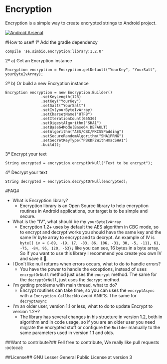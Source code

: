 Encryption
=====================

Encryption is a simple way to create encrypted strings to Android project.

[![Android Arsenal](https://img.shields.io/badge/Android%20Arsenal-encryption-brightgreen.svg?style=flat)](https://android-arsenal.com/details/1/935)

#How to use#
1º Add the gradle dependency
```
compile 'se.simbio.encryption:library:1.2.0'
```
2º a) Get an Encryption instance
```
Encryption encryption = Encryption.getDefault("YourKey", "YourSalt", yourByteIvArray);
```
2º b) Or build a new Encryption instance
```
Encryption encryption = new Encryption.Builder()
                .setKeyLength(128)
                .setKey("YourKey")
                .setSalt("YourSalt")
                .setIv(yourByteIvArray)
                .setCharsetName("UTF8")
                .setIterationCount(65536)
                .setDigestAlgorithm("SHA1")
                .setBase64Mode(Base64.DEFAULT)
                .setAlgorithm("AES/CBC/PKCS5Padding")
                .setSecureRandomAlgorithm("SHA1PRNG")
                .setSecretKeyType("PBKDF2WithHmacSHA1")
                .build();
```
3º Encrypt your text
```
String encrypted = encryption.encryptOrNull("Text to be encrypt");
```

4º Decrypt your text
```
String decrypted = encryption.decryptOrNull(encrypted);
```

#FAQ#

 - What is Encryption library?
	 - Encryption library is an Open Source library to help encryption routines in Android applications, our target is to be simple and secure.
 - What is the "IV", what should be my `yourByteIvArray`
	 - Encryption 1.2+ uses by default the AES algorithm in CBC mode, so to encrypt and decrypt works you should have the same key and the same IV byte array to encrypt and to decrypt. An example of IV is `byte[] iv = {-89, -19, 17, -83, 86, 106, -31, 30, -5, -111, 61, -75, -84, 95, 120, -53};` like you can see, 16 bytes in a byte array. So if you want to use this library I recommend you create you own IV and save it :floppy_disk:.
 - I Don't like null returns when errors occurs, what to do to handle errors? 
	 - You have the power to handle the exceptions, instead of uses `encryptOrNull` method just uses the `encrypt` method. The same for the `decryptOrNull`, just uses the `decrypt` method.
 - I'm getting problems with main thread, what to do? 
	 - Encrypt routines can take time, so you can uses the `encryptAsync` with a `Encryption.Callback`to avoid ANR'S. The same for `decryptAsync`
 - I'm an older user, version 1.1 or less, what to do to update Encrypt to version 1.2+?
	 - The library has several changes in his structure in version 1.2, both in algorithm and in code usage, so if you are an older user you need migrate the encrypted stuff or configure the `Builder` manually to the same parameters used in version 1.1 and olds.


##Want to contribute?##
Fell free to contribute, We really like pull requests :octocat:

##License##
GNU Lesser General Public License at version 3

